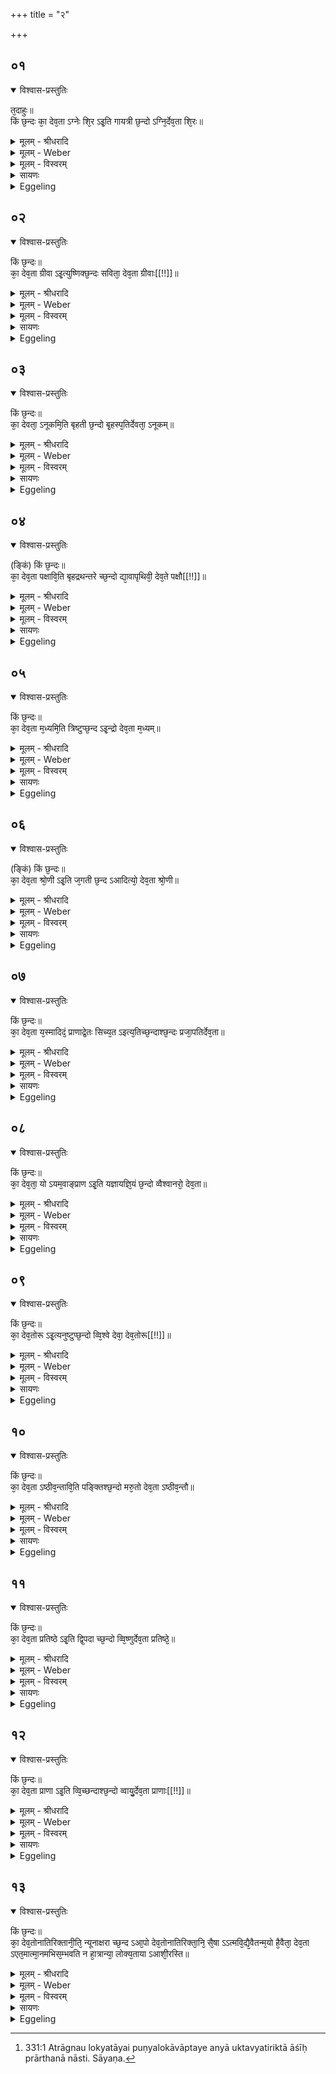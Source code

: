 +++
title = "२"

+++


## ०१


<details open><summary>विश्वास-प्रस्तुतिः</summary>

त᳘दाहुः॥  
किं छ᳘न्दः का᳘ देव᳘ता ऽग्नेः शि᳘र ऽइ᳘ति गायत्री छ᳘न्दो ऽग्नि᳘र्देव᳘ता शि᳘रः॥
</details>

<details><summary>मूलम् - श्रीधरादि</summary>

त᳘दाहुः॥  
किं छ᳘न्दः का᳘ देव᳘ता ऽग्नेः शि᳘र ऽइ᳘ति गायत्री छ᳘न्दो ऽग्नि᳘र्देव᳘ता शि᳘रः॥
</details>

<details><summary>मूलम् - Weber</summary>

त᳘दाहुः॥  
किं छ᳘न्दः का᳘ देव᳘ताग्नेः शि᳘र इ᳘ति गायत्री छ᳘न्दोऽग्नि᳘र्देव᳘ता शि᳘रः॥
</details>

<details><summary>मूलम् - विस्वरम्</summary>

तदाहुः- किं छन्दः का देवता ऽग्नेः शिर इति । गायत्री छन्दो ऽग्निर्देवता शिरः ॥ १ ॥ 
</details>

<details><summary>सायणः</summary>

एवं चित्याग्नेश्चक्षुरादिसप्तावयवानां छन्दोमयत्वमुक्तम् । अथ शिरोग्रीवादीनां छन्दोमयत्वं वेदवादिप्रश्नोत्तराभ्यां निरूपयति- **तदाहुः किं छन्दः का देवता ऽग्नेः शिर इती**ति । 'अग्नेः' चित्यस्य 'शिरः इति' यदस्ति तस्य किं छन्दः का देवतेति प्रश्नः । उत्तरम्- 'गायत्री छन्दो ऽग्निर्देवता'- "अग्निर्मूर्द्धा दिवः ककुद्"- (वा. सं. १५ । २०) इत्यस्य छन्दस्येष्टकोपधानमन्त्रस्य गायत्रत्वादाग्नेयत्वाच्च (श. प. ७ । ४ । १ । ४१) शिरसस्तदुभयात्मकत्वम् (श. प. । ८ । ६ । २ । ६) अन्यत्र "गायत्रं हि शिरः" इति श्रूयते ॥ १ ॥ 
</details>

<details><summary>Eggeling</summary>

1. As to this they say, 'What metre and what deity are the head of the fire-altar?' The metre Gāyatrī and the deity Agni are its head.
</details>


## ०२


<details open><summary>विश्वास-प्रस्तुतिः</summary>

किं छ᳘न्दः॥  
का᳘ देव᳘ता ग्रीवा ऽइ᳘त्युष्णिक्छ᳘न्दः सविता᳘ देव᳘ता ग्रीवाः[[!!]]॥
</details>

<details><summary>मूलम् - श्रीधरादि</summary>

किं छ᳘न्दः॥  
का᳘ देव᳘ता ग्रीवा ऽइ᳘त्युष्णिक्छ᳘न्दः सविता᳘ देव᳘ता ग्रीवाः[[!!]]॥
</details>

<details><summary>मूलम् - Weber</summary>

किं छ᳘न्दः॥  
का᳘ देव᳘ता ग्रीवा इ᳘त्युष्णिक्छ᳘न्दः सविता᳘ देव᳘ता ग्रीवाः᳟॥
</details>

<details><summary>मूलम् - विस्वरम्</summary>

किं छन्दः का देवता ग्रीवा इति । उष्णिक्छन्दः सविता देवता ग्रीवाः ॥ २ ॥ 
</details>

<details><summary>सायणः</summary>

एवं ग्रीवानूकपक्षादिषु तत्तच्छन्दोमयत्वं तत्तद्देवतामयत्वं च यथायोग्यं मन्तव्यम् ॥ २ ॥ 
</details>

<details><summary>Eggeling</summary>

2. 'What metre and what deity are its neck?' The metre Ushṇih and the deity Savitr̥ are its neck.
</details>


## ०३


<details open><summary>विश्वास-प्रस्तुतिः</summary>

किं छ᳘न्दः॥  
का᳘ देवता᳘ ऽनूकमि᳘ति बृहती छ᳘न्दो बृ᳘हस्प᳘तिर्देवता᳘ ऽनूकम्॥
</details>

<details><summary>मूलम् - श्रीधरादि</summary>

किं छ᳘न्दः॥  
का᳘ देवता᳘ ऽनूकमि᳘ति बृहती छ᳘न्दो बृ᳘हस्प᳘तिर्देवता᳘ ऽनूकम्॥
</details>

<details><summary>मूलम् - Weber</summary>

किं छ᳘न्दः॥  
का᳘ देवता᳘नूकमि᳘ति बृहती छ᳘न्दो बृ᳘हस्प᳘तिर्देवता᳘नूकम्॥
</details>

<details><summary>मूलम् - विस्वरम्</summary>

किं छन्दः का देवता ऽनूकमिति । बृहती छन्दो बृहस्पतिर्देवतानूकम् ॥ ३ ॥ 
</details>

<details><summary>सायणः</summary>

अनूकशब्दस्य पक्षयोर्मध्यदेहस्य सन्धिः पुच्छमध्ययोश्च सन्धिरित्यर्थः ॥ ३-७ ॥ 
</details>

<details><summary>Eggeling</summary>

3. 'What metre and what deity are its spine?' The metre Br̥hatī and the deity Br̥haspati are its spine.
</details>


## ०४


<details open><summary>विश्वास-प्रस्तुतिः</summary>

(ङ्किं) किं छ᳘न्दः॥  
का᳘ देव᳘ता पक्षावि᳘ति बृहद्रथन्तरे च्छ᳘न्दो द्या᳘वापृथिवी᳘ देव᳘ते पक्षौ[[!!]]॥
</details>

<details><summary>मूलम् - श्रीधरादि</summary>

(ङ्किं) किं छ᳘न्दः॥  
का᳘ देव᳘ता पक्षावि᳘ति बृहद्रथन्तरे च्छ᳘न्दो द्या᳘वापृथिवी᳘ देव᳘ते पक्षौ[[!!]]॥
</details>

<details><summary>मूलम् - Weber</summary>

किं छ᳘न्दः॥  
का᳘ देव᳘ता पक्षावि᳘ति बृहद्रथन्तरे छ᳘न्दो द्या᳘वापृथिवी᳘ देव᳘ते पक्षौ᳟॥
</details>

<details><summary>मूलम् - विस्वरम्</summary>

किं छन्दः का देवता पक्षाविति । बृहद्रथन्तरे छन्दो द्यावापृथिवी देवते पक्षौ ॥ ४ ॥ 
</details>

<details><summary>सायणः</summary>

[व्याख्यानं तृतीये]
</details>

<details><summary>Eggeling</summary>

4. 'What metre and what deity are its wings?' The metres Br̥hat and Rathantara and the deities Heaven and Earth are its wings.
</details>


## ०५


<details open><summary>विश्वास-प्रस्तुतिः</summary>

किं छ᳘न्दः॥  
का᳘ देव᳘ता म᳘ध्यमि᳘ति त्रिष्टुप्छ᳘न्द ऽइ᳘न्द्रो देव᳘ता म᳘ध्यम्॥
</details>

<details><summary>मूलम् - श्रीधरादि</summary>

किं छ᳘न्दः॥  
का᳘ देव᳘ता म᳘ध्यमि᳘ति त्रिष्टुप्छ᳘न्द ऽइ᳘न्द्रो देव᳘ता म᳘ध्यम्॥
</details>

<details><summary>मूलम् - Weber</summary>

किं छ᳘न्दः॥  
का᳘ देव᳘ता म᳘ध्यमि᳘ति त्रिष्टुप्छ᳘न्द इ᳘न्द्रो देव᳘ता म᳘ध्यम्॥
</details>

<details><summary>मूलम् - विस्वरम्</summary>

किं छन्दः का देवता मध्यमिति । त्रिष्टुप्छन्द इन्द्रो देवता मध्यम् ॥ ५ ॥ 
</details>

<details><summary>सायणः</summary>

[व्याख्यानं तृतीये]
</details>

<details><summary>Eggeling</summary>

5. 'What metre and what deity are its waist?' The metre Trishṭubh and the deity Indra are its waist.
</details>


## ०६


<details open><summary>विश्वास-प्रस्तुतिः</summary>

(ङ्किं) किं छ᳘न्दः॥  
का᳘ देव᳘ता श्रो᳘णी ऽइ᳘ति ज᳘गती छ᳘न्द ऽआदित्यो᳘ देव᳘ता श्रो᳘णी॥
</details>

<details><summary>मूलम् - श्रीधरादि</summary>

(ङ्किं) किं छ᳘न्दः॥  
का᳘ देव᳘ता श्रो᳘णी ऽइ᳘ति ज᳘गती छ᳘न्द ऽआदित्यो᳘ देव᳘ता श्रो᳘णी॥
</details>

<details><summary>मूलम् - Weber</summary>

किं छ᳘न्दः॥  
का᳘ देव᳘ता श्रो᳘णी इ᳘ति ज᳘गती छ᳘न्द आदित्यो᳘ देव᳘ता श्रो᳘ णी॥
</details>

<details><summary>मूलम् - विस्वरम्</summary>

किं छन्दः का देवता श्रोणी इति । जगती छन्द आदित्यो देवता श्रोणी ॥ ६ ॥ 
</details>

<details><summary>सायणः</summary>

[व्याख्यानं तृतीये]
</details>

<details><summary>Eggeling</summary>

6. 'What metre and what deity are its hips?' The metre Jagatī and the deity Āditya (the sun) are its hips.
</details>


## ०७


<details open><summary>विश्वास-प्रस्तुतिः</summary>

किं छ᳘न्दः॥  
का᳘ देव᳘ता य᳘स्मादिदं᳘ प्राणाद्रे᳘तः सिच्य᳘त ऽइत्य᳘तिच्छ᳘न्दाश्छ᳘न्दः प्रजा᳘पतिर्देव᳘ता॥
</details>

<details><summary>मूलम् - श्रीधरादि</summary>

किं छ᳘न्दः॥  
का᳘ देव᳘ता य᳘स्मादिदं᳘ प्राणाद्रे᳘तः सिच्य᳘त ऽइत्य᳘तिच्छ᳘न्दाश्छ᳘न्दः प्रजा᳘पतिर्देव᳘ता॥
</details>

<details><summary>मूलम् - Weber</summary>

किं छ᳘न्दः॥  
का᳘ देव᳘ता य᳘स्मादिद᳘म् प्राणाद्रे᳘तः सिच्य᳘त इत्य᳘तिछन्दाश्छ᳘न्दः प्रजा᳘पतिर्देव᳘ता॥
</details>

<details><summary>मूलम् - विस्वरम्</summary>

किं छन्दः का देवता यस्मादिदं प्राणाद्रेतः सिच्यत- इति । अतिच्छन्दाश्छन्दः, प्रजापतिर्देवता ॥ ७ ॥ 
</details>

<details><summary>सायणः</summary>

[व्याख्यानं तृतीये]
</details>

<details><summary>Eggeling</summary>

7. 'What metre and what deity are the vital air whence the seed flows?' The metre Atichandas and the deity Prajāpati.
</details>


## ०८


<details open><summary>विश्वास-प्रस्तुतिः</summary>

किं छ᳘न्दः॥  
का᳘ देव᳘ता᳘ यो ऽयम᳘वाङ्प्राण ऽइ᳘ति यज्ञायज्ञि᳘यं छ᳘न्दो व्वैश्वानरो᳘ देव᳘ता॥
</details>

<details><summary>मूलम् - श्रीधरादि</summary>

किं छ᳘न्दः॥  
का᳘ देव᳘ता᳘ यो ऽयम᳘वाङ्प्राण ऽइ᳘ति यज्ञायज्ञि᳘यं छ᳘न्दो व्वैश्वानरो᳘ देव᳘ता॥
</details>

<details><summary>मूलम् - Weber</summary>

किं छ᳘न्दः॥  
का᳘ देव᳘ताॗ योऽयम᳘वाङ् प्राण इ᳘ति यज्ञायज्ञि᳘यं छ᳘न्दो वैश्वानरो᳘ देव᳘ता॥
</details>

<details><summary>मूलम् - विस्वरम्</summary>

किं छन्दः का देवता यो ऽयमवाङ् प्राण इति । यज्ञायज्ञियं छन्दो वैश्वानरो देवता ॥ ८ ॥ 
</details>

<details><summary>सायणः</summary>

**यज्ञायज्ञियमि**ति । "यज्ञायज्ञा वो अग्नये"- (वा. सं. २७ । ४२) इत्यत्रोत्पन्नं 'यज्ञायज्ञियं' तदेव छन्दः बृहतीत्यर्थः ॥ ८ ॥ ९ ॥ 
</details>

<details><summary>Eggeling</summary>

8. 'What metre and what deity are that downward vital air?' The metre Yajñāyajñiya and the deity Vaiśvānara.
</details>


## ०९


<details open><summary>विश्वास-प्रस्तुतिः</summary>

किं छ᳘न्दः॥  
का᳘ देव᳘तोरू ऽइ᳘त्यनुष्टुप्छ᳘न्दो व्वि᳘श्वे देवा᳘ देव᳘तोरू[[!!]]॥
</details>

<details><summary>मूलम् - श्रीधरादि</summary>

किं छ᳘न्दः॥  
का᳘ देव᳘तोरू ऽइ᳘त्यनुष्टुप्छ᳘न्दो व्वि᳘श्वे देवा᳘ देव᳘तोरू[[!!]]॥
</details>

<details><summary>मूलम् - Weber</summary>

किं छ᳘न्दः॥  
का᳘ देव᳘तोरू इ᳘त्यनुष्टुप्छ᳘न्दो वि᳘श्वे देवा᳘ देव᳘तोरू᳟॥
</details>

<details><summary>मूलम् - विस्वरम्</summary>

किं छन्दः का देवतोरू ऽइति । अनुष्टुप् छन्दो विश्वे देवा देवतोरू ॥ ९ ॥ 
</details>

<details><summary>सायणः</summary>

[व्याख्यानं अष्टमे]
</details>

<details><summary>Eggeling</summary>

9. 'What metre and what deity are the thighs?' The metre Anushṭubh and that deity, the Viśvedevāḥ, are the thighs.
</details>


## १०


<details open><summary>विश्वास-प्रस्तुतिः</summary>

किं छ᳘न्दः॥  
का᳘ देव᳘ता ऽष्ठीव᳘न्तावि᳘ति पङ्क्तिश्छ᳘न्दो मरु᳘तो देव᳘ता ऽष्ठीव᳘न्तौ॥
</details>

<details><summary>मूलम् - श्रीधरादि</summary>

किं छ᳘न्दः॥  
का᳘ देव᳘ता ऽष्ठीव᳘न्तावि᳘ति पङ्क्तिश्छ᳘न्दो मरु᳘तो देव᳘ता ऽष्ठीव᳘न्तौ॥
</details>

<details><summary>मूलम् - Weber</summary>

किं छ᳘न्दः॥  
का᳘ देव᳘ताष्ठीव᳘न्तावि᳘ति पङ्क्तिश्छ᳘न्दो मरु᳘तो देव᳘ताष्ठीव᳘न्तौ॥
</details>

<details><summary>मूलम् - विस्वरम्</summary>

किं छन्दः का देवता ऽष्ठीवन्ताविति । पंक्तिश्छन्दो मरुतो देवता ऽष्ठीवन्तौ ॥ १० ॥ 
</details>

<details><summary>सायणः</summary>

'अष्ठीवन्तौ' जानुप्रदेशावित्यर्थः ॥ १० ॥ 
</details>

<details><summary>Eggeling</summary>

10. 'What metre and what deity are the knees?' The metre Paṅkti and that deity, the Maruts, are the knees.
</details>


## ११


<details open><summary>विश्वास-प्रस्तुतिः</summary>

किं छ᳘न्दः॥  
का᳘ देव᳘ता प्रतिष्ठे ऽइ᳘ति द्वि᳘पदा च्छ᳘न्दो व्वि᳘ष्णुर्देव᳘ता प्रतिष्ठे᳘॥
</details>

<details><summary>मूलम् - श्रीधरादि</summary>

किं छ᳘न्दः॥  
का᳘ देव᳘ता प्रतिष्ठे ऽइ᳘ति द्वि᳘पदा च्छ᳘न्दो व्वि᳘ष्णुर्देव᳘ता प्रतिष्ठे᳘॥
</details>

<details><summary>मूलम् - Weber</summary>

किं छ᳘न्दः॥  
का᳘ देव᳘ता प्रतिष्ठे इ᳘ति द्वि᳘पदा छ᳘न्दो वि᳘ष्णुर्देव᳘ता प्रतिष्ठे᳟॥
</details>

<details><summary>मूलम् - विस्वरम्</summary>

किं छन्दः का देवता प्रतिष्ठे इति । द्विपदा च्छन्दो विष्णुर्देवता प्रतिष्ठे ॥ ११ ॥ 
</details>

<details><summary>सायणः</summary>

'प्रतिष्ठे' पादौ ॥ ११ ॥ 
</details>

<details><summary>Eggeling</summary>

11. 'What metre and what deity are the feet?' The metre Dvipadā and the deity Vishṇu are the feet.
</details>


## १२


<details open><summary>विश्वास-प्रस्तुतिः</summary>

किं छ᳘न्दः॥  
का᳘ देव᳘ता प्राणा ऽइ᳘ति व्वि᳘च्छन्दाश्छ᳘न्दो व्वायु᳘र्देव᳘ता प्राणाः[[!!]]॥
</details>

<details><summary>मूलम् - श्रीधरादि</summary>

किं छ᳘न्दः॥  
का᳘ देव᳘ता प्राणा ऽइ᳘ति व्वि᳘च्छन्दाश्छ᳘न्दो व्वायु᳘र्देव᳘ता प्राणाः[[!!]]॥
</details>

<details><summary>मूलम् - Weber</summary>

किं छ᳘न्दः॥  
का᳘ देव᳘ता प्राणा इ᳘ति वि᳘छन्दाश्छ᳘न्दो वायु᳘र्देव᳘ता प्राणाः᳟॥
</details>

<details><summary>मूलम् - विस्वरम्</summary>

किं छन्दः का देवता प्राणा इति । विच्छन्दाश्छन्दो वायुर्देवता प्राणाः ॥ १२ ॥ 
</details>

<details><summary>सायणः</summary>

**विच्छन्दा** इति । विविधच्छन्दस्का ऋक् विच्छन्दाः, तादृक् छन्दः ॥ १२ ॥ 
</details>

<details><summary>Eggeling</summary>

12. 'What metre and what deity are the vital airs?' The metre Vichandas and the deity Vāyu (the wind) are the vital airs.
</details>


## १३


<details open><summary>विश्वास-प्रस्तुतिः</summary>

किं छ᳘न्दः॥  
का᳘ देव᳘तोनातिरिक्तानी᳘ति᳘ न्यूनाक्षरा च्छ᳘न्द ऽआ᳘पो देव᳘तोनातिरिक्ता᳘नि᳘ सै᳘षा ऽऽत्मवि᳘द्यै᳘वैतन्म᳘यो है᳘वैता᳘ देव᳘ता ऽएत᳘मात्मा᳘नमभिस᳘म्भवति न हा᳘त्रान्या᳘ लोक्य᳘ताया ऽआशी᳘रस्ति॥
</details>

<details><summary>मूलम् - श्रीधरादि</summary>

किं छ᳘न्दः॥  
का᳘ देव᳘तोनातिरिक्तानी᳘ति᳘ न्यूनाक्षरा च्छ᳘न्द ऽआ᳘पो देव᳘तोनातिरिक्ता᳘नि᳘ सै᳘षा ऽऽत्मवि᳘द्यै᳘वैतन्म᳘यो है᳘वैता᳘ देव᳘ता ऽएत᳘मात्मा᳘नमभिस᳘म्भवति न हा᳘त्रान्या᳘ लोक्य᳘ताया ऽआशी᳘रस्ति॥
</details>

<details><summary>मूलम् - Weber</summary>

किं छ᳘न्दः॥  
का᳘ देव᳘तोनातिरिक्तानी᳘तिॗ न्यूनाक्षरा छ᳘न्द आ᳘पो देव᳘तोनातिरिक्ता᳘निॗ सैॗषात्मविॗद्यैॗवैतन्म᳘यो हैॗवैता᳘ देव᳘ता एत᳘मात्मा᳘नमभिस᳘म्भवति न हा᳘त्रान्या᳘ लोक्य᳘ताया आशी᳘रस्ति॥
</details>

<details><summary>मूलम् - विस्वरम्</summary>

किं छन्दः का देवतोनातिरिक्तानीति । न्यूनाक्षरा छन्द आपो देवतोनातिरिक्तानि । सैषा ऽऽत्मविद्यैव । एतन्मयो हैवैता देवता एतमात्मानमभिसम्भवति । न हात्रान्या लोक्यताया ऽआशीरस्ति ॥ १३ ॥ 
</details>

<details><summary>सायणः</summary>

**ऊनातिरिक्तानी**ति । उक्तेभ्यो ऽङ्गेभ्यो ऽन्यानि न्यूनाधिकपरिमाणान्यङ्गानि च किं छन्दस्कानि किं देवत्यानि- इति प्रश्नः । उत्तरम्- **न्यूनाक्षरा छन्दः, आपो देवते**ति । "आपो वा इदं सर्वं विश्वा भूतान्यापः प्राणा वा आपः"- इति श्रुतेः अपां सर्वात्मत्वात् न्यूनातिरिक्तान्यङ्गान्यब्देवत्यानीत्यर्थः । यदुक्तम्- अग्नेः शिरोग्रीवादिपरिकल्पनेन छन्दोदेवतास्वरूपत्वं तदेतत्पुण्यलोकसाधनमात्मविद्यैवेति प्रशंसति- **सैषा ऽऽत्मविद्यैवे**ति । आत्मन उदीरितच्छन्दोदेवतासमष्टिरूपविराडात्मकस्य सम्बन्धिनः स्वस्य विद्या । य एवंविधमग्निं चिन्वीत, वेद वा स एतन्मयः । अत्रोक्ताग्निसवित्रादिदेवतास्वरूपः सः 'एतमात्मानम्' एवंविधच्छन्दोदेवतारूपावयवयुक्तं शरीरम् 'अभि' लक्ष्य सम्भवति उत्पद्यते । अग्निचितो वेदितुश्च सर्वदेवतास्वरूपप्राप्तिरित्युक्तं भवति । **न हात्रे**ति । 'अत्र' अग्नौ 'लोक्यतायै' पुण्यलोकावाप्तये 'अन्या' उक्तव्यतिरिक्ता 'आशीः' प्रार्थना नास्तीत्यर्थः ॥ १३ ॥
 
इति श्रीसायणाचार्यविरचिते माधवीये वेदार्थप्रकाशे माध्यन्दिनीयशतपथब्राह्मणभाष्ये दशमकाण्डे तृतीये ऽध्याये द्वितीयं ब्राह्मणम् ॥ (१०-३-२) ॥ 
</details>

<details><summary>Eggeling</summary>

13. 'What metre and what deity are the defective and redundant parts?' The metre (of the verse) wanting a syllable (or syllables) and that deity, the waters, are the defective and redundant parts. This, then, is the knowledge of the body (of the altar), and suchlike is the deity that enters into this body; and, indeed, there is in this (sacrificial performance) no other prayer for the obtainment of heavenly bliss [^egg_633]

[^egg_633]: 331:1 Atrāgnau lokyatāyai puṇyalokāvāptaye anyā uktavyatiriktā āśīḥ prārthanā nāsti. Sāyaṇa.
</details>

